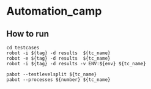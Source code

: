 # Automation_camp

## How to run

```
cd testcases
robot -i ${tag} -d results  ${tc_name}
robot -e ${tag} -d results  ${tc_name}
robot -i ${tag} -d results -v ENV:${env} ${tc_name}

pabot --testlevelsplit ${tc_name}
pabot --processes ${number} ${tc_name}

```
